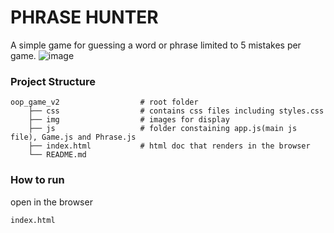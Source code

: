 # PHRASE HUNTER
A simple game for guessing a word or phrase limited to 5 mistakes per game. 
![image](https://user-images.githubusercontent.com/9810858/120931257-c2d8b500-c6be-11eb-97ee-615d8da50eb9.png)

### Project Structure

    oop_game_v2                  # root folder
        ├── css                  # contains css files including styles.css
        ├── img                  # images for display
        ├── js                   # folder constaining app.js(main js file), Game.js and Phrase.js
        ├── index.html           # html doc that renders in the browser
        └── README.md


### How to run
open in the browser
```sh
index.html
```
